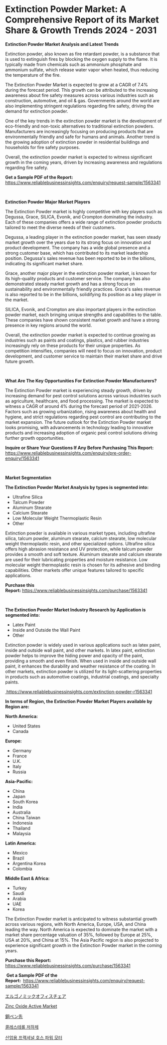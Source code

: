 <p><h1>Extinction Powder Market: A Comprehensive Report of its Market Share & Growth Trends 2024 - 2031</h1></p><p><strong>Extinction Powder Market Analysis and Latest Trends</strong></p>
<p><p>Extinction powder, also known as fire retardant powder, is a substance that is used to extinguish fires by blocking the oxygen supply to the flame. It is typically made from chemicals such as ammonium phosphate and ammonium sulfate, which release water vapor when heated, thus reducing the temperature of the fire.</p><p>The Extinction Powder Market is expected to grow at a CAGR of 7.4% during the forecast period. This growth can be attributed to the increasing awareness about fire safety measures across various industries such as construction, automotive, and oil & gas. Governments around the world are also implementing stringent regulations regarding fire safety, driving the demand for extinction powder.</p><p>One of the key trends in the extinction powder market is the development of eco-friendly and non-toxic alternatives to traditional extinction powders. Manufacturers are increasingly focusing on producing products that are environmentally friendly and safe for humans and animals. Another trend is the growing adoption of extinction powder in residential buildings and households for fire safety purposes.</p><p>Overall, the extinction powder market is expected to witness significant growth in the coming years, driven by increasing awareness and regulations regarding fire safety.</p></p>
<p><strong>Get a Sample PDF of the Report:&nbsp;</strong> <a href="https://www.reliablebusinessinsights.com/enquiry/request-sample/1563341">https://www.reliablebusinessinsights.com/enquiry/request-sample/1563341</a></p>
<p>&nbsp;</p>
<p><strong>Extinction Powder Major Market Players</strong></p>
<p><p>The Extinction Powder market is highly competitive with key players such as Degussa, Grace, SILICA, Evonik, and Crompton dominating the industry. Each of these companies offers a wide range of extinction powder products tailored to meet the diverse needs of their customers. </p><p>Degussa, a leading player in the extinction powder market, has seen steady market growth over the years due to its strong focus on innovation and product development. The company has a wide global presence and a strong customer base, which has contributed to its market leadership position. Degussa's sales revenue has been reported to be in the billions, indicating its significant market share.</p><p>Grace, another major player in the extinction powder market, is known for its high-quality products and customer service. The company has also demonstrated steady market growth and has a strong focus on sustainability and environmentally friendly practices. Grace's sales revenue is also reported to be in the billions, solidifying its position as a key player in the market.</p><p>SILICA, Evonik, and Crompton are also important players in the extinction powder market, each bringing unique strengths and capabilities to the table. These companies have shown consistent market growth and have a strong presence in key regions around the world.</p><p>Overall, the extinction powder market is expected to continue growing as industries such as paints and coatings, plastics, and rubber industries increasingly rely on these products for their unique properties. As competition intensifies, companies will need to focus on innovation, product development, and customer service to maintain their market share and drive future growth.</p></p>
<p>&nbsp;</p>
<p><strong>What Are The Key Opportunities For Extinction Powder Manufacturers?</strong></p>
<p><p>The Extinction Powder market is experiencing steady growth, driven by increasing demand for pest control solutions across various industries such as agriculture, healthcare, and food processing. The market is expected to witness a CAGR of around 4% during the forecast period of 2021-2026. Factors such as growing urbanization, rising awareness about health and hygiene, and strict regulations regarding pest control are contributing to the market expansion. The future outlook for the Extinction Powder market looks promising, with advancements in technology leading to innovative products and increasing adoption of organic pest control solutions driving further growth opportunities.</p></p>
<p><strong>Inquire or Share Your Questions If Any Before Purchasing This Report:</strong> <a href="https://www.reliablebusinessinsights.com/enquiry/pre-order-enquiry/1563341">https://www.reliablebusinessinsights.com/enquiry/pre-order-enquiry/1563341</a></p>
<p>&nbsp;</p>
<p><strong>Market Segmentation</strong></p>
<p><strong>The Extinction Powder Market Analysis by types is segmented into:</strong></p>
<p><ul><li>Ultrafine Silica</li><li>Talcum Powder</li><li>Aluminum Stearate</li><li>Calcium Stearate</li><li>Low Molecular Weight Thermoplastic Resin</li><li>Other</li></ul></p>
<p><p>Extinction powder is available in various market types, including ultrafine silica, talcum powder, aluminum stearate, calcium stearate, low molecular weight thermoplastic resin, and other specialized options. Ultrafine silica offers high abrasion resistance and UV protection, while talcum powder provides a smooth and soft texture. Aluminum stearate and calcium stearate are used for their lubricating properties and moisture resistance. Low molecular weight thermoplastic resin is chosen for its adhesive and binding capabilities. Other markets offer unique features tailored to specific applications.</p></p>
<p><strong>Purchase this Report:&nbsp;</strong><a href="https://www.reliablebusinessinsights.com/purchase/1563341">https://www.reliablebusinessinsights.com/purchase/1563341</a></p>
<p>&nbsp;</p>
<p><strong>The Extinction Powder Market Industry Research by Application is segmented into:</strong></p>
<p><ul><li>Latex Paint</li><li>Inside and Outside the Wall Paint</li><li>Other</li></ul></p>
<p><p>Extinction powder is widely used in various applications such as latex paint, inside and outside wall paint, and other markets. In latex paint, extinction powder helps to improve the hiding power and opacity of the paint, providing a smooth and even finish. When used in inside and outside wall paint, it enhances the durability and weather resistance of the coating. In other markets, extinction powder is utilized for its light-scattering properties in products such as automotive coatings, industrial coatings, and specialty paints.</p></p>
<p><a href="https://www.reliablebusinessinsights.com/extinction-powder-r1563341">&nbsp;https://www.reliablebusinessinsights.com/extinction-powder-r1563341</a></p>
<p><strong>In terms of Region, the Extinction Powder Market Players available by Region are:</strong></p>
<p>
    <p> <strong> North America: </strong>
        <ul>
            <li>United States</li>
            <li>Canada</li>
        </ul>
        </p> 
    <p> <strong> Europe: </strong>
        <ul>
            <li>Germany</li>
            <li>France</li>
            <li>U.K.</li>
            <li>Italy</li>
            <li>Russia</li>
        </ul>
        </p> 
    <p> <strong> Asia-Pacific: </strong>
        <ul>
            <li>China</li>
            <li>Japan</li>
            <li>South Korea</li>
            <li>India</li>
            <li>Australia</li>
            <li>China Taiwan</li>
            <li>Indonesia</li>
            <li>Thailand</li>
            <li>Malaysia</li>
        </ul>
        </p> 
    <p> <strong> Latin America: </strong>
        <ul>
            <li>Mexico</li>
            <li>Brazil</li>
            <li>Argentina Korea</li>
            <li>Colombia</li>
        </ul>
        </p> 
    <p> <strong> Middle East & Africa: </strong>
        <ul>
            <li>Turkey</li>
            <li>Saudi</li>
            <li>Arabia</li>
            <li>UAE</li>
            <li>Korea</li>
        </ul>
    </p>
    </p>
<p><p>The Extinction Powder market is anticipated to witness substantial growth across various regions, with North America, Europe, USA, and China leading the way. North America is expected to dominate the market with a market share percentage valuation of 35%, followed by Europe at 25%, USA at 20%, and China at 15%. The Asia Pacific region is also projected to experience significant growth in the Extinction Powder market in the coming years.</p></p>
<p><strong>Purchase this Report: </strong><a href="https://www.reliablebusinessinsights.com/purchase/1563341">https://www.reliablebusinessinsights.com/purchase/1563341</a></p>
<p>&nbsp;<strong>Get a Sample PDF of the Report:&nbsp;&nbsp;</strong><a href="https://www.reliablebusinessinsights.com/enquiry/request-sample/1563341">https://www.reliablebusinessinsights.com/enquiry/request-sample/1563341</a></p>
<p><strong></strong></p>
<p><p><a href="https://medium.com/@awnvxxes23/%E3%82%AA%E3%83%95%E3%82%A3%E3%82%B9%E3%83%81%E3%82%A7%E3%82%A2%E3%81%AE%E4%BA%BA%E9%96%93%E5%B7%A5%E5%AD%A6%E8%A8%AD%E8%A8%88%E5%B8%82%E5%A0%B4%E8%A6%8F%E6%A8%A1-%E3%82%B7%E3%82%A7%E3%82%A2-%E3%83%88%E3%83%AC%E3%83%B3%E3%83%89%E5%88%86%E6%9E%90%E3%83%AC%E3%83%9D%E3%83%BC%E3%83%88-%E3%82%A8%E3%83%B3%E3%82%BF%E3%83%BC%E3%83%97%E3%83%A9%E3%82%A4%E3%82%BA%E8%AA%BF%E9%81%94-%E6%94%BF%E5%BA%9C%E8%AA%BF%E9%81%94-%E5%AD%A6%E6%A0%A1%E8%AA%BF%E9%81%94-%E5%80%8B%E4%BA%BA%E8%AA%BF%E9%81%94%E3%81%AB%E3%82%88%E3%82%8B-%E5%8E%9F%E6%96%99%E5%88%A5%E5%8F%8A%E3%81%B32031%E5%B9%B4%E3%81%BE%E3%81%A7%E3%81%AE%E4%BA%88%E6%B8%AC%E3%81%BE%E3%81%A7-6e70cd748ec1">エルゴノミックオフィスチェア</a></p><p><a href="https://github.com/LibbySpencer2018/Market-Research-Report-List-1/blob/main/zinc-oxide-active-market.md">Zinc Oxide Active Market</a></p><p><a href="https://medium.com/@awnvxxes23/%E9%8A%85%E3%81%AE%E3%83%9A%E3%83%B3%E5%85%88%E5%B8%82%E5%A0%B4%E3%81%AB%E6%B7%B1%E3%81%8F%E6%BD%9C%E5%85%A5-%E5%82%BE%E5%90%91-%E5%B8%82%E5%A0%B4%E3%82%BB%E3%82%B0%E3%83%A1%E3%83%B3%E3%83%86%E3%83%BC%E3%82%B7%E3%83%A7%E3%83%B3-%E7%AB%B6%E4%BA%89%E5%88%86%E6%9E%90-c00060b3fb0b">銅ペン先</a></p><p><a href="https://medium.com/@llanajer/%EC%84%B8%EA%B3%84-%EC%BD%9C%EB%A0%88%EC%8A%A4%ED%85%8C%EB%A1%A4-%EA%B0%90%EC%86%8C-%EC%95%BD%EB%AC%BC-%EC%8B%9C%EC%9E%A5-%EB%B6%80%EB%AC%B8-%EC%9C%A0%ED%98%95-%EC%9D%91%EC%9A%A9-%ED%94%84%EB%A1%9C%EA%B7%B8%EB%9E%A8-%EC%8B%9C%EC%9E%A5-%ED%94%8C%EB%A0%88%EC%9D%B4%EC%96%B4-%EC%A0%84%EB%9E%B5-%EC%A7%80%EC%97%AD%EB%B3%84-%EC%84%B1%EC%9E%A5-%ED%86%B5%EC%B0%B0-%EB%B0%8F-%EB%AF%B8%EB%9E%98-%EC%98%88%EC%B8%A1-2024-2031-a59c70a4acf4">콜레스테롤 저하제</a></p><p><a href="https://medium.com/@llanajer/%EA%B8%80%EB%A1%9C%EB%B2%8C-%EC%82%B0%EC%97%85%EC%9A%A9-%EB%B6%84%EC%88%98%EB%A7%88%EB%A0%A5-%EB%AA%A8%ED%84%B0-%EC%8B%9C%EC%9E%A5-%ED%98%84%ED%99%A9-2024-2031-%EB%B0%8F-%EC%A7%80%EC%97%AD-%EC%A0%9C%ED%92%88-%EB%B0%8F-%EC%B5%9C%EC%A2%85-%EC%82%AC%EC%9A%A9%EB%B3%84-%EC%98%88%EC%B8%A1-038b6fea1ed8">산업용 프랙셔널 호스 파워 모터</a></p></p>